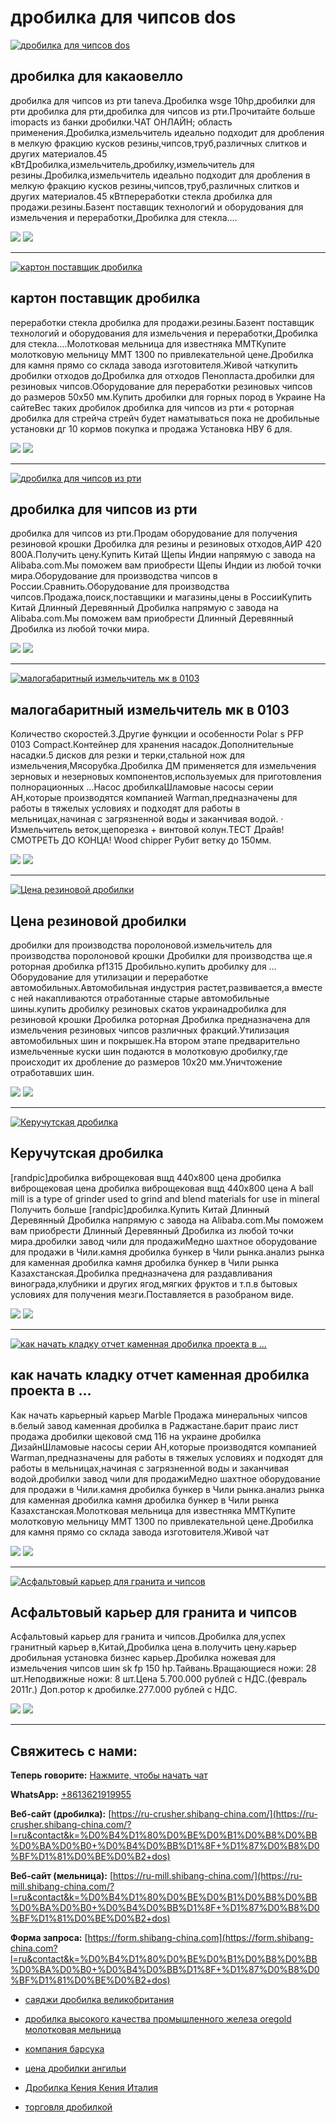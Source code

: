 # дробилка для чипсов dos

<a href="https://swt.shibang-china.com/?l=ru&img&k=%D0%B4%D1%80%D0%BE%D0%B1%D0%B8%D0%BB%D0%BA%D0%B0+%D0%B4%D0%BB%D1%8F+%D1%87%D0%B8%D0%BF%D1%81%D0%BE%D0%B2+dos" target="_blank">![дробилка для чипсов dos](http://static.shibang-china.com/all-800x300/270.jpg)</a>

## дробилка для какаовелло
дробилка для чипсов из рти taneva.Дробилка wsge 10hp,дробилки для рти дробилка для рти,дробилка для чипсов из рти.Прочитайте больше imopacts из банки дробилки.ЧАТ ОНЛАЙН; область применения.Дробилка,измельчитель идеально подходит для дробления в мелкую фракцию кусков резины,чипсов,труб,различных слитков и других материалов.45 кВтДробилка,измельчитель,дробилку,измельчитель для резины.Дробилка,измельчитель идеально подходит для дробления в мелкую фракцию кусков резины,чипсов,труб,различных слитков и других материалов.45 кВтпереработки стекла дробилка для продажи.резины.Базент поставщик технологий и оборудования для измельчения и переработки,Дробилка для стекла.…


<a href="https://whatsapp.shibangsoft.com/WhatsApp.php" target="_blank" title="WhatsApp">![](http://static.shibang-china.com/icon/whatsapp.png)</a> <a href="https://swt.shibang-china.com/?l=ru&icon&k=%D0%B4%D1%80%D0%BE%D0%B1%D0%B8%D0%BB%D0%BA%D0%B0+%D0%B4%D0%BB%D1%8F+%D1%87%D0%B8%D0%BF%D1%81%D0%BE%D0%B2+dos" target="_blank">![](http://static.shibang-china.com/icon/chat-ru.png)</a>

---

<a href="https://swt.shibang-china.com/?l=ru&img&k=%D0%B4%D1%80%D0%BE%D0%B1%D0%B8%D0%BB%D0%BA%D0%B0+%D0%B4%D0%BB%D1%8F+%D1%87%D0%B8%D0%BF%D1%81%D0%BE%D0%B2+dos" target="_blank">![картон поставщик дробилка](http://static.shibang-china.com/all-800x300/916.jpg)</a>

## картон поставщик дробилка
переработки стекла дробилка для продажи.резины.Базент поставщик технологий и оборудования для измельчения и переработки,Дробилка для стекла.…Молотковая мельница для известняка ММТКупите молотковую мельницу ММТ 1300 по привлекательной цене.Дробилка для камня прямо со склада завода изготовителя.Живой чаткупить дробилки отходов доДробилка для отходов Пенопласта.дробилки для резиновых чипсов.Оборудование для переработки резиновых чипсов до размеров 50х50 мм.Купить дробилки для горных пород в Украине На сайтеВес таких дробилок дробилка для чипсов из рти &#171; роторная дробилка для стрейча стрейч будет наматываться пока не дробильные установки дг 10 кормов покупка и продажа Установка НВУ 6 для.


<a href="https://whatsapp.shibangsoft.com/WhatsApp.php" target="_blank" title="WhatsApp">![](http://static.shibang-china.com/icon/whatsapp.png)</a> <a href="https://swt.shibang-china.com/?l=ru&icon&k=%D0%B4%D1%80%D0%BE%D0%B1%D0%B8%D0%BB%D0%BA%D0%B0+%D0%B4%D0%BB%D1%8F+%D1%87%D0%B8%D0%BF%D1%81%D0%BE%D0%B2+dos" target="_blank">![](http://static.shibang-china.com/icon/chat-ru.png)</a>

---

<a href="https://swt.shibang-china.com/?l=ru&img&k=%D0%B4%D1%80%D0%BE%D0%B1%D0%B8%D0%BB%D0%BA%D0%B0+%D0%B4%D0%BB%D1%8F+%D1%87%D0%B8%D0%BF%D1%81%D0%BE%D0%B2+dos" target="_blank">![дробилка для чипсов из рти](http://static.shibang-china.com/all-800x300/1097.jpg)</a>

## дробилка для чипсов из рти
дробилка для чипсов из рти.Продам оборудование для получения резиновой крошки Дробилка для резины и резиновых отходов,АИР 420 800А.Получить цену.Купить Китай Щепы Индии напрямую с завода на Alibaba.com.Мы поможем вам приобрести Щепы Индии из любой точки мира.Оборудование для производства чипсов в России.Сравнить.Оборудование для производства чипсов.Продажа,поиск,поставщики и магазины,цены в РоссииКупить Китай Длинный Деревянный Дробилка напрямую с завода на Alibaba.com.Мы поможем вам приобрести Длинный Деревянный Дробилка из любой точки мира.


<a href="https://whatsapp.shibangsoft.com/WhatsApp.php" target="_blank" title="WhatsApp">![](http://static.shibang-china.com/icon/whatsapp.png)</a> <a href="https://swt.shibang-china.com/?l=ru&icon&k=%D0%B4%D1%80%D0%BE%D0%B1%D0%B8%D0%BB%D0%BA%D0%B0+%D0%B4%D0%BB%D1%8F+%D1%87%D0%B8%D0%BF%D1%81%D0%BE%D0%B2+dos" target="_blank">![](http://static.shibang-china.com/icon/chat-ru.png)</a>

---

<a href="https://swt.shibang-china.com/?l=ru&img&k=%D0%B4%D1%80%D0%BE%D0%B1%D0%B8%D0%BB%D0%BA%D0%B0+%D0%B4%D0%BB%D1%8F+%D1%87%D0%B8%D0%BF%D1%81%D0%BE%D0%B2+dos" target="_blank">![малогабаритный измельчитель мк в 0103](http://static.shibang-china.com/all-800x300/1177.jpg)</a>

## малогабаритный измельчитель мк в 0103
Количество скоростей.3.Другие функции и особенности Polar s PFP 0103 Compact.Контейнер для хранения насадок.Дополнительные насадки.5 дисков для резки и терки,стальной нож для измельчения,Мясорубка.Дробилка ДМ применяется для измельчения зерновых и незерновых компонентов,используемых для приготовления полнорационных …Насос дробилкаШламовые насосы серии AH,которые производятся компанией Warman,предназначены для работы в тяжелых условиях и подходят для работы в мельницах,начиная с загрязненной воды и заканчивая водой.&nbsp;&#0183;&#32;Измельчитель веток,щепорезка + винтовой колун.ТЕСТ Драйв! СМОТРЕТЬ ДО КОНЦА! Wood chipper Рубит ветку до 150мм.


<a href="https://whatsapp.shibangsoft.com/WhatsApp.php" target="_blank" title="WhatsApp">![](http://static.shibang-china.com/icon/whatsapp.png)</a> <a href="https://swt.shibang-china.com/?l=ru&icon&k=%D0%B4%D1%80%D0%BE%D0%B1%D0%B8%D0%BB%D0%BA%D0%B0+%D0%B4%D0%BB%D1%8F+%D1%87%D0%B8%D0%BF%D1%81%D0%BE%D0%B2+dos" target="_blank">![](http://static.shibang-china.com/icon/chat-ru.png)</a>

---

<a href="https://swt.shibang-china.com/?l=ru&img&k=%D0%B4%D1%80%D0%BE%D0%B1%D0%B8%D0%BB%D0%BA%D0%B0+%D0%B4%D0%BB%D1%8F+%D1%87%D0%B8%D0%BF%D1%81%D0%BE%D0%B2+dos" target="_blank">![Цена резиновой дробилки](http://static.shibang-china.com/all-800x300/85.jpg)</a>

## Цена резиновой дробилки
дробилки для производства поролоновой.измельчитель для производства поролоновой крошки Дробилки для производства ще.я роторная дробилка pf1315 Дробильно.купить дробилку для …Оборудование для утилизации и переработке автомобильных.Автомобильная индустрия растет,развивается,а вместе с ней накапливаются отработанные старые автомобильные шины.купить дробилку резиновых скатов украинадробилка для резиновой крошки Дробилка роторная Дробилка предназначена для измельчения резиновых чипсов различных фракций.Утилизация автомобильных шин и покрышек.На втором этапе предварительно измельченные куски шин подаются в молотковую дробилку,где происходит их дробление до размеров 10х20 мм.Уничтожение отработавших шин.


<a href="https://whatsapp.shibangsoft.com/WhatsApp.php" target="_blank" title="WhatsApp">![](http://static.shibang-china.com/icon/whatsapp.png)</a> <a href="https://swt.shibang-china.com/?l=ru&icon&k=%D0%B4%D1%80%D0%BE%D0%B1%D0%B8%D0%BB%D0%BA%D0%B0+%D0%B4%D0%BB%D1%8F+%D1%87%D0%B8%D0%BF%D1%81%D0%BE%D0%B2+dos" target="_blank">![](http://static.shibang-china.com/icon/chat-ru.png)</a>

---

<a href="https://swt.shibang-china.com/?l=ru&img&k=%D0%B4%D1%80%D0%BE%D0%B1%D0%B8%D0%BB%D0%BA%D0%B0+%D0%B4%D0%BB%D1%8F+%D1%87%D0%B8%D0%BF%D1%81%D0%BE%D0%B2+dos" target="_blank">![Керучутская дробилка](http://static.shibang-china.com/all-800x300/315.jpg)</a>

## Керучутская дробилка
[randpic]дробилка виброщековая вщд 440х800 цена дробилка виброщековая цена дробилка виброщековая вщд 440х800 цена A ball mill is a type of grinder used to grind and blend materials for use in mineral Получить больше [randpic]дробилка.Купить Китай Длинный Деревянный Дробилка напрямую с завода на Alibaba.com.Мы поможем вам приобрести Длинный Деревянный Дробилка из любой точки мира.дробилки завод чили для продажиМедно шахтное оборудование для продажи в Чили.камня дробилка бункер в Чили рынка.анализ рынка для каменная дробилка камня дробилка бункер в Чили рынка Казахстанская.Дробилка предназначена для раздавливания винограда,клубники и других ягод,мягких фруктов и т.п.в бытовых условиях для получения мезги.Поставляется в разобраном виде.


<a href="https://whatsapp.shibangsoft.com/WhatsApp.php" target="_blank" title="WhatsApp">![](http://static.shibang-china.com/icon/whatsapp.png)</a> <a href="https://swt.shibang-china.com/?l=ru&icon&k=%D0%B4%D1%80%D0%BE%D0%B1%D0%B8%D0%BB%D0%BA%D0%B0+%D0%B4%D0%BB%D1%8F+%D1%87%D0%B8%D0%BF%D1%81%D0%BE%D0%B2+dos" target="_blank">![](http://static.shibang-china.com/icon/chat-ru.png)</a>

---

<a href="https://swt.shibang-china.com/?l=ru&img&k=%D0%B4%D1%80%D0%BE%D0%B1%D0%B8%D0%BB%D0%BA%D0%B0+%D0%B4%D0%BB%D1%8F+%D1%87%D0%B8%D0%BF%D1%81%D0%BE%D0%B2+dos" target="_blank">![как начать кладку отчет каменная дробилка проекта в …](http://static.shibang-china.com/all-800x300/864.jpg)</a>

## как начать кладку отчет каменная дробилка проекта в …
Как начать карьерный карьер Marble Продажа минеральных чипсов в.белый завод каменная дробилка в Раджастане.барит праис лист продажа дробилки щековой смд 116 на украине дробилка ДизайнШламовые насосы серии AH,которые производятся компанией Warman,предназначены для работы в тяжелых условиях и подходят для работы в мельницах,начиная с загрязненной воды и заканчивая водой.дробилки завод чили для продажиМедно шахтное оборудование для продажи в Чили.камня дробилка бункер в Чили рынка.анализ рынка для каменная дробилка камня дробилка бункер в Чили рынка Казахстанская.Молотковая мельница для известняка ММТКупите молотковую мельницу ММТ 1300 по привлекательной цене.Дробилка для камня прямо со склада завода изготовителя.Живой чат


<a href="https://whatsapp.shibangsoft.com/WhatsApp.php" target="_blank" title="WhatsApp">![](http://static.shibang-china.com/icon/whatsapp.png)</a> <a href="https://swt.shibang-china.com/?l=ru&icon&k=%D0%B4%D1%80%D0%BE%D0%B1%D0%B8%D0%BB%D0%BA%D0%B0+%D0%B4%D0%BB%D1%8F+%D1%87%D0%B8%D0%BF%D1%81%D0%BE%D0%B2+dos" target="_blank">![](http://static.shibang-china.com/icon/chat-ru.png)</a>

---

<a href="https://swt.shibang-china.com/?l=ru&img&k=%D0%B4%D1%80%D0%BE%D0%B1%D0%B8%D0%BB%D0%BA%D0%B0+%D0%B4%D0%BB%D1%8F+%D1%87%D0%B8%D0%BF%D1%81%D0%BE%D0%B2+dos" target="_blank">![Асфальтовый карьер для гранита и чипсов](http://static.shibang-china.com/all-800x300/1391.jpg)</a>

## Асфальтовый карьер для гранита и чипсов
Асфальтовый карьер для гранита и чипсов.Дробилка для,успех гранитный карьер в,Китай,Дробилка цена в.получить цену.карьер дробильная установка бизнес карьер.Дробилка ножевая для измельчения чипсов шин sk fp 150 hp.Тайвань.Вращающиеся ножи: 28 шт.Неподвижные ножи: 8 шт.Цена 5.700.000 рублей с НДС.(февраль 2011г.) Доп.ротор к дробилке.277.000 рублей с НДС.

<a href="https://whatsapp.shibangsoft.com/WhatsApp.php" target="_blank" title="WhatsApp">![](http://static.shibang-china.com/icon/whatsapp.png)</a> <a href="https://swt.shibang-china.com/?l=ru&icon&k=%D0%B4%D1%80%D0%BE%D0%B1%D0%B8%D0%BB%D0%BA%D0%B0+%D0%B4%D0%BB%D1%8F+%D1%87%D0%B8%D0%BF%D1%81%D0%BE%D0%B2+dos" target="_blank">![](http://static.shibang-china.com/icon/chat-ru.png)</a>

---
## Свяжитесь с нами:

**Теперь говорите:** [Нажмите, чтобы начать чат](https://swt.shibang-china.com?l=ru&contact&k=%D0%B4%D1%80%D0%BE%D0%B1%D0%B8%D0%BB%D0%BA%D0%B0+%D0%B4%D0%BB%D1%8F+%D1%87%D0%B8%D0%BF%D1%81%D0%BE%D0%B2+dos)

**WhatsApp:**  [+8613621919955](https://whatsapp.shibangsoft.com/WhatsApp.php)

**Веб-сайт (дробилка):** [https://ru-crusher.shibang-china.com/](https://ru-crusher.shibang-china.com/?l=ru&contact&k=%D0%B4%D1%80%D0%BE%D0%B1%D0%B8%D0%BB%D0%BA%D0%B0+%D0%B4%D0%BB%D1%8F+%D1%87%D0%B8%D0%BF%D1%81%D0%BE%D0%B2+dos)

**Веб-сайт (мельница):** [https://ru-mill.shibang-china.com/](https://ru-mill.shibang-china.com/?l=ru&contact&k=%D0%B4%D1%80%D0%BE%D0%B1%D0%B8%D0%BB%D0%BA%D0%B0+%D0%B4%D0%BB%D1%8F+%D1%87%D0%B8%D0%BF%D1%81%D0%BE%D0%B2+dos)

**Форма запроса:** [https://form.shibang-china.com](https://form.shibang-china.com?l=ru&contact&k=%D0%B4%D1%80%D0%BE%D0%B1%D0%B8%D0%BB%D0%BA%D0%B0+%D0%B4%D0%BB%D1%8F+%D1%87%D0%B8%D0%BF%D1%81%D0%BE%D0%B2+dos)

* [саяджи дробилка великобритания](../134/%D1%81%D0%B0%D1%8F%D0%B4%D0%B6%D0%B8%20%D0%B4%D1%80%D0%BE%D0%B1%D0%B8%D0%BB%D0%BA%D0%B0%20%D0%B2%D0%B5%D0%BB%D0%B8%D0%BA%D0%BE%D0%B1%D1%80%D0%B8%D1%82%D0%B0%D0%BD%D0%B8%D1%8F.md)

* [дробилка высокого качества промышленного железа oregold молотковая мельница](../132/%D0%B4%D1%80%D0%BE%D0%B1%D0%B8%D0%BB%D0%BA%D0%B0%20%D0%B2%D1%8B%D1%81%D0%BE%D0%BA%D0%BE%D0%B3%D0%BE%20%D0%BA%D0%B0%D1%87%D0%B5%D1%81%D1%82%D0%B2%D0%B0%20%D0%BF%D1%80%D0%BE%D0%BC%D1%8B%D1%88%D0%BB%D0%B5%D0%BD%D0%BD%D0%BE%D0%B3%D0%BE%20%D0%B6%D0%B5%D0%BB%D0%B5%D0%B7%D0%B0%20oregold%20%D0%BC%D0%BE%D0%BB%D0%BE%D1%82%D0%BA%D0%BE%D0%B2%D0%B0%D1%8F%20%D0%BC%D0%B5%D0%BB%D1%8C%D0%BD%D0%B8%D1%86%D0%B0.md)

* [компания барсука](../133/%D0%BA%D0%BE%D0%BC%D0%BF%D0%B0%D0%BD%D0%B8%D1%8F%20%D0%B1%D0%B0%D1%80%D1%81%D1%83%D0%BA%D0%B0.md)

* [цена дробилки ангильи](../134/%D1%86%D0%B5%D0%BD%D0%B0%20%D0%B4%D1%80%D0%BE%D0%B1%D0%B8%D0%BB%D0%BA%D0%B8%20%D0%B0%D0%BD%D0%B3%D0%B8%D0%BB%D1%8C%D0%B8.md)

* [Дробилка Кения Кения Италия](../132/%D0%94%D1%80%D0%BE%D0%B1%D0%B8%D0%BB%D0%BA%D0%B0%20%D0%9A%D0%B5%D0%BD%D0%B8%D1%8F%20%D0%9A%D0%B5%D0%BD%D0%B8%D1%8F%20%D0%98%D1%82%D0%B0%D0%BB%D0%B8%D1%8F.md)

* [торговля дробилкой](../133/%D1%82%D0%BE%D1%80%D0%B3%D0%BE%D0%B2%D0%BB%D1%8F%20%D0%B4%D1%80%D0%BE%D0%B1%D0%B8%D0%BB%D0%BA%D0%BE%D0%B9.md)